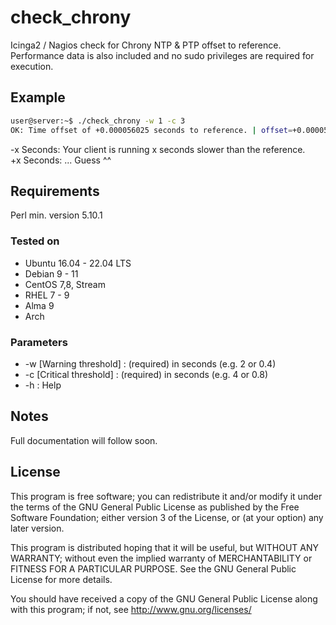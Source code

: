 # check_chrony
Icinga2 / Nagios check for Chrony NTP &amp; PTP offset to reference.
Performance data is also included and no sudo privileges are required for execution.

## Example
```bash
user@server:~$ ./check_chrony -w 1 -c 3
OK: Time offset of +0.000056025 seconds to reference. | offset=+0.000056025s;1;3
```
-x Seconds: Your client is running x seconds slower than the reference.  
+x Seconds: ... Guess ^^

## Requirements
Perl min. version 5.10.1

### Tested on
* Ubuntu 16.04 - 22.04 LTS
* Debian 9 - 11
* CentOS 7,8, Stream
* RHEL 7 - 9
* Alma 9
* Arch

### Parameters
* -w [Warning threshold] : (required) in seconds (e.g. 2 or 0.4)
* -c [Critical threshold] : (required) in seconds (e.g. 4 or 0.8)
* -h : Help

## Notes
Full documentation will follow soon.

## License
This program is free software; you can redistribute it and/or modify it under the terms of the GNU General Public License as published by the Free Software Foundation; either version 3 of the License, or (at your option) any later version.

This program is distributed hoping that it will be useful, but WITHOUT ANY WARRANTY; without even the implied warranty of MERCHANTABILITY or FITNESS FOR A PARTICULAR PURPOSE. See the GNU General Public License for more details.

You should have received a copy of the GNU General Public License along with this program; if not, see http://www.gnu.org/licenses/
